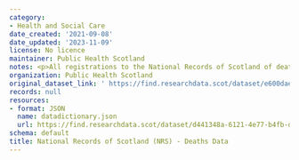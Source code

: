 ```yaml
---
category:
- Health and Social Care
date_created: '2021-09-08'
date_updated: '2023-11-09'
license: No licence
maintainer: Public Health Scotland
notes: <p>All registrations to the National Records of Scotland of deaths</p>
organization: Public Health Scotland
original_dataset_link: ' https://find.researchdata.scot/dataset/e600dae2-a83c-4b7a-8d23-af4ac31ca374'
records: null
resources:
- format: JSON
  name: datadictionary.json
  url: https://find.researchdata.scot/dataset/d441348a-6121-4e77-b4fb-d14966dc7a3e/resource/e600dae2-a83c-4b7a-8d23-af4ac31ca374/download/datadictionary.json
schema: default
title: National Records of Scotland (NRS) - Deaths Data
---
```

